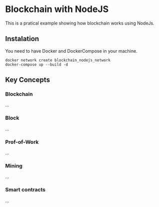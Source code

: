 # Blockchain with NodeJS

This is a pratical example showing how blockchain works using NodeJs.

## Instalation

You need to have Docker and DockerCompose in your machine.

```
docker network create blockchain_nodejs_network
docker-compose up --build -d
```

## Key Concepts

### Blockchain

...

### Block

...

### Prof-of-Work

...

### Mining

...

### Smart contracts

...
